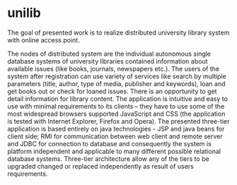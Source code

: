 # unilib
The goal of presented work is to realize distributed university library system with online access point.

The nodes of distributed system are the individual
autonomous single database systems of university libraries contained
information about available issues (like books, journals, newspapers etc.).
The users of the system after registration can use variety of services like
search by multiple parameters (title, author, type of media, publisher and
keywords), loan and get books out or check for loaned issues. There is an
opportunity to get detail information for library content. The application is
intuitive and easy to use with minimal requirements to its clients – they
have to use some of the most widespread browsers supported JavaScript
and CSS (the application is tested with Internet Explorer, Firefox and
Opera). The presented three-tier application is based entirely on java
technologies - JSP and java beans for client side; RMI for communication
between web client and remote server and JDBC for connection to database
and consequently the system is platform independent and applicable to
many different possible relational database systems. Three-tier architecture
allow any of the tiers to be upgraded changed or replaced independently as
result of users requirements.
